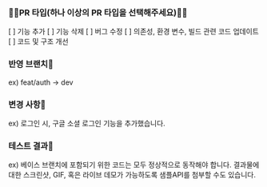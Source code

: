 ### 🧑‍💻PR 타입(하나 이상의 PR 타입을 선택해주세요)🧑‍💻
[ ] 기능 추가
[ ] 기능 삭제
[ ] 버그 수정
[ ] 의존성, 환경 변수, 빌드 관련 코드 업데이트
[ ] 코드 및 구조 개선

### 반영 브랜치🥞
ex) feat/auth -> dev

### 변경 사항🧐
ex) 로그인 시, 구글 소셜 로그인 기능을 추가했습니다.

### 테스트 결과🔖
ex) 베이스 브랜치에 포함되기 위한 코드는 모두 정상적으로 동작해야 합니다. 결과물에 대한 스크린샷, GIF, 혹은 라이브 데모가 가능하도록 샘플API를 첨부할 수도 있습니다.
